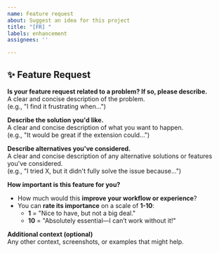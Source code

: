 ```yaml
---
name: Feature request
about: Suggest an idea for this project
title: "[FR] "
labels: enhancement
assignees: ''

---
```


## ✨ Feature Request

**Is your feature request related to a problem? If so, please describe.**  
A clear and concise description of the problem.  
(e.g., "I find it frustrating when...")

**Describe the solution you'd like.**  
A clear and concise description of what you want to happen.  
(e.g., "It would be great if the extension could...")

**Describe alternatives you've considered.**  
A clear and concise description of any alternative solutions or features you've considered.  
(e.g., "I tried X, but it didn't fully solve the issue because...")

**How important is this feature for you?**  
- How much would this **improve your workflow or experience**?  
- You can **rate its importance** on a scale of **1-10**:  
  - **1** = "Nice to have, but not a big deal."  
  - **10** = "Absolutely essential—I can’t work without it!"

**Additional context (optional)**  
Any other context, screenshots, or examples that might help.
